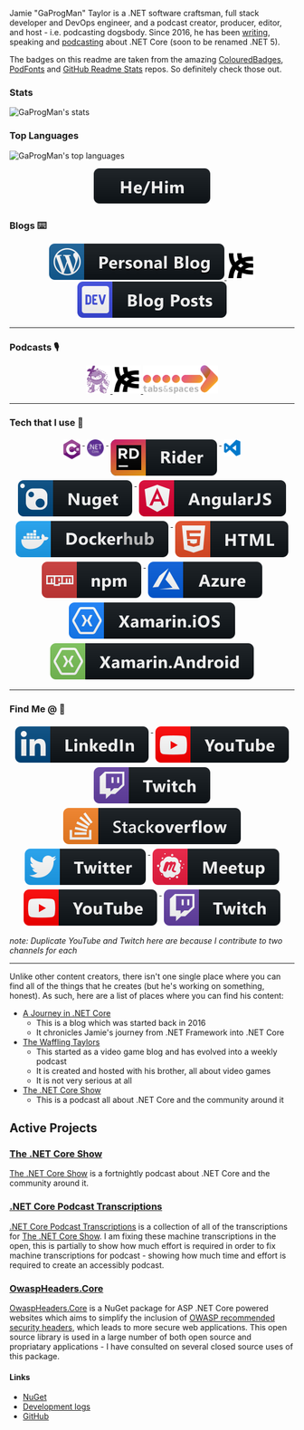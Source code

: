Jamie "GaProgMan" Taylor is a .NET software craftsman, full stack developer and DevOps engineer, and a podcast creator, producer, editor, and host - i.e. podcasting dogsbody. Since 2016, he has been [writing](https://dotnetcore.gaprogman.com/), speaking and [podcasting](https://dotnetcore.show/) about .NET Core (soon to be renamed .NET 5).

The badges on this readme are taken from the amazing [ColouredBadges](https://github.com/MikeCodesDotNET/ColoredBadges), [PodFonts](https://github.com/whitefish-creative-ltd/podfonts) and [GitHub Readme Stats](https://github.com/anuraghazra/github-readme-stats) repos. So definitely check those out.

### Stats

![GaProgMan's stats](https://github-readme-stats.vercel.app/api?username=gaprogman&count_private=true&show_icons=true)

### Top Languages

![GaProgMan's top languages](https://github-readme-stats.vercel.app/api/top-langs/?username=gaprogman)


<p align="center">
  <a href="https://about.me/thejamietaylor">
    <img src="https://raw.githubusercontent.com/GaProgMan/GaProgMan/master/Resources/ColouredBadges/hehim.svg" alt="Pronouns: He/Him">
  </a>
</p>

### Blogs ⌨️

<p align="center">
  <a href="https://dotnetcore.gaprogman.com">
    <img src="https://raw.githubusercontent.com/GaProgMan/GaProgMan/master/Resources/ColouredBadges/Blogs/wordpress.svg" alt="A Journey in .NET Core">
  </a>
  <a href="https://wafflingtaylors.rocks">
    <img src="https://raw.githubusercontent.com/GaProgMan/GaProgMan/master/Resources/Podfonts/h-libsyn.svg" alt="Waffling Taylors" style="max-height:50px;">
  </a>
  <a href="https://dev.to/dotnetcoreblog">
    <img src="https://raw.githubusercontent.com/GaProgMan/GaProgMan/master/Resources/ColouredBadges/Blogs/devto.svg" alt="dev">
  </a>
</p>

---

### Podcasts 🎙️

<p align="center">
  <a href="https://dotnetcore.show">
    <img src="https://raw.githubusercontent.com/GaProgMan/GaProgMan/master/Resources/dotnetcoreshow.svg" alt="The .NET Core Show" style="max-height:50px;">
  </a>
  <a href="https://wafflingtaylors.rocks">
    <img src="https://raw.githubusercontent.com/GaProgMan/GaProgMan/master/Resources/Podfonts/h-libsyn.svg" alt="Waffling Taylors" style="max-height:50px;">
  </a>
  <a href="https://tabsnadspaces.io">
    <img src="https://raw.githubusercontent.com/GaProgMan/GaProgMan/master/Resources/tabsandspaces.svg" alt="Tabs & Spaces"
    style="max-height:50px;">
  </a>
</p>

---

### Tech that I use 🧰

<p align="center">
  <a href="http://dot.net/core">
    <img src="https://raw.githubusercontent.com/GaProgMan/GaProgMan/master/Resources/tech/csharp.svg" alt="C#" style="max-width:30px;vertical-align:top; margin:4px">
  </a>
  
  <a href="http://dot.net/core">
    <img src="https://raw.githubusercontent.com/GaProgMan/GaProgMan/master/Resources/tech/dotnetcore.svg" alt="C#" style="max-width:30px;vertical-align:top; margin:4px">
  </a>

  <a href="https://www.jetbrains.com/rider/">
    <img src="https://raw.githubusercontent.com/GaProgMan/GaProgMan/master/Resources/ColouredBadges/Dev/jetbrains_rider.svg" alt="JetBrains Rider" style="vertical-align:top; margin:4px">
  </a>
  
  <a href="https://code.visualstudio.com/">
    <img src="https://raw.githubusercontent.com/GaProgMan/GaProgMan/master/Resources/tech/vscode.svg" alt="Visual Studio Code" style="max-width:30px;vertical-align:top; margin:4px">
  </a>

  <a href="https://www.nuget.org/profiles/GaProgMan">
    <img src="https://raw.githubusercontent.com/GaProgMan/GaProgMan/master/Resources/ColouredBadges/Dev/nuget.svg" alt="Nuget" style="vertical-align:top; margin:4px">
  </a>

  <a href="https://angular.io/">
    <img src="https://raw.githubusercontent.com/GaProgMan/GaProgMan/master/Resources/ColouredBadges/Dev/angular.svg" alt="Angular" style="vertical-align:top; margin:4px">
  </a>

  <a href="https://hub.docker.com/u/gaprogman/">
    <img src="https://raw.githubusercontent.com/GaProgMan/GaProgMan/master/Resources/ColouredBadges/Dev/dockerhub.svg" alt="Docker" style="vertical-align:top; margin:4px">
  </a>

  <a href="https://developer.mozilla.org/en-US/docs/Web/Guide/HTML/HTML5/">
    <img src="https://raw.githubusercontent.com/GaProgMan/GaProgMan/master/Resources/ColouredBadges/Dev/html.svg" alt="HTML5" style="vertical-align:top; margin:4px">
  </a>

  <a href="https://www.npmjs.com/">
    <img src="https://raw.githubusercontent.com/GaProgMan/GaProgMan/master/Resources/ColouredBadges/Dev/npm.svg" alt="npm" style="vertical-align:top; margin:4px">
  </a>

  <a href="https://azure.microsoft.com/en-gb/">
    <img src="https://raw.githubusercontent.com/GaProgMan/GaProgMan/master/Resources/ColouredBadges/Dev/azure.svg" alt="Azure" style="vertical-align:top; margin:4px">
  </a>
  
  <a href="https://dotnet.microsoft.com/apps/xamarin">
    <img src="https://raw.githubusercontent.com/GaProgMan/GaProgMan/master/Resources/ColouredBadges/Dev/xamarin_ios.svg" alt="Xamarin.iOS" style="vertical-align:top; margin:4px">
  </a>

  <a href="https://dotnet.microsoft.com/apps/xamarin">
    <img src="https://raw.githubusercontent.com/GaProgMan/GaProgMan/master/Resources/ColouredBadges/Dev/xamarin_android.svg" alt="Xamarin.Android" style="vertical-align:top; margin:4px">
  </a>
</p>

---

### Find Me @ 📣

<p align="center">
  <a href="https://linkedin.com/in/jamie-taylor-57602959/">
    <img src="https://raw.githubusercontent.com/GaProgMan/GaProgMan/master/Resources/ColouredBadges/Social/linkedin.svg" alt="LinkedIn" style="vertical-align:top; margin:4px">
  </a>
  
  <a href="https://www.youtube.com/channel/UCTDz8IxVCKPmhLemR9eOLPQ">
    <img src="https://raw.githubusercontent.com/GaProgMan/GaProgMan/master/Resources/ColouredBadges/Streaming/youtube.svg" alt="YouTube - .NET Core" style="vertical-align:top; margin:4px">
  </a>

  <a href="https://www.twitch.tv/gaprogman">
    <img src="https://raw.githubusercontent.com/GaProgMan/GaProgMan/master/Resources/ColouredBadges/Streaming/twitch.svg" alt="Twitch - .NET Core" style="vertical-align:top; margin:4px">
  </a>
  
  <a href="https://stackoverflow.com/users/1143474/jamie-taylor">
    <img src="https://raw.githubusercontent.com/GaProgMan/GaProgMan/master/Resources/ColouredBadges/Social/stackoverflow.svg" alt="Stackoverflow" style="vertical-align:top; margin:4px">
  </a>

  <a href="https://twitter.com/podcasterjay">
    <img src="https://raw.githubusercontent.com/GaProgMan/GaProgMan/master/Resources/ColouredBadges/Social/twitter.svg" alt="Twitter" style="vertical-align:top; margin:4px">
  </a>

  <a href="https://www.meetup.com/WordPress-Leeds/members/42723472/">
    <img src="https://raw.githubusercontent.com/GaProgMan/GaProgMan/master/Resources/ColouredBadges/Social/meetup.svg" alt="Meetup" style="vertical-align:top; margin:4px">
  </a>

  <a href="https://www.youtube.com/channel/UCHISGX5jaUBY_B7GuBGe9Pg">
    <img src="https://raw.githubusercontent.com/GaProgMan/GaProgMan/master/Resources/ColouredBadges/Streaming/youtube.svg" alt="YouTube - Waffling Taylors" style="vertical-align:top; margin:4px">
  </a>

  <a href="https://www.twitch.tv/wafflingtaylors">
    <img src="https://raw.githubusercontent.com/GaProgMan/GaProgMan/master/Resources/ColouredBadges/Streaming/twitch.svg" alt="Twitch - Waffling Taylors" style="vertical-align:top; margin:4px">
  </a>

_note: Duplicate YouTube and Twitch here are because I contribute to two channels for each_

---

Unlike other content creators, there isn't one single place where you can find all of the things that he creates (but he's working on something, honest). As such, here are a list of places where you can find his content:

- [A Journey in .NET Core](https://dotnetcore.gaprogman.com/)
  - This is a blog which was started back in 2016
  - It chronicles Jamie's journey from .NET Framework into .NET Core
- [The Waffling Taylors](https://wafflingtaylors.rocks/)
  - This started as a video game blog and has evolved into a weekly podcast
  - It is created and hosted with his brother, all about video games
  - It is not very serious at all
- [The .NET Core Show](https://dotnetcore.show/)
  - This is a podcast all about .NET Core and the community around it

## Active Projects

### [The .NET Core Show](https://dotnetcore.show/)

[The .NET Core Show](https://dotnetcore.show/) is a fortnightly podcast about .NET Core and the community around it. 

### [.NET Core Podcast Transcriptions](https://github.com/GaProgMan/NET-Core-Podast-Transcriptions)

[.NET Core Podcast Transcriptions](https://github.com/GaProgMan/NET-Core-Podast-Transcriptions) is a collection of all of the transcriptions for [The .NET Core Show](https://dotnetcore.show/). I am fixing these machine transcriptions in the open, this is partially to show how much effort is required in order to fix machine transcriptions for podcast - showing how much time and effort is required to create an accessibly podcast.

### [OwaspHeaders.Core](https://www.nuget.org/packages/OwaspHeaders.Core/)

[OwaspHeaders.Core](https://www.nuget.org/packages/OwaspHeaders.Core/) is a NuGet package for ASP .NET Core powered websites which aims to simplify the inclusion of [OWASP recommended security headers](https://owasp.org/www-project-secure-headers/), which leads to more secure web applications. This open source library is used in a large number of both open source and propriatary applications - I have consulted on several closed source uses of this package.

#### Links

- [NuGet](https://www.nuget.org/packages/OwaspHeaders.Core/)
- [Development logs](https://dotnetcore.gaprogman.com/2017/07/20/net-core-middleware-owasp-headers-part-1/)
- [GitHub](https://github.com/GaProgMan/OwaspHeaders.Core)


